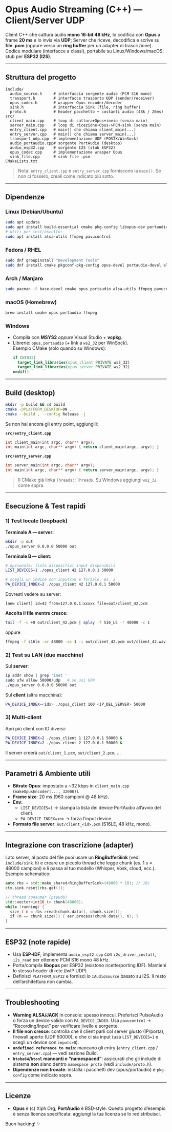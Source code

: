 # Opus Audio Streaming (C++) — Client/Server UDP

Client C++ che cattura audio **mono 16‑bit 48 kHz**, lo codifica con **Opus** a frame **20 ms** e lo invia via **UDP**; Server che riceve, decodifica e scrive su **file .pcm** (oppure verso un **ring buffer** per un adapter di trascrizione). Codice modulare (interfacce a classi), portabile su Linux/Windows/macOS; stub per **ESP32 (I2S)**.

---

## Struttura del progetto

```
include/
  audio_source.h     # interfaccia sorgente audio (PCM S16 mono)
  transport.h        # interfacce trasporto UDP (sender/receiver)
  opus_codec.h       # wrapper Opus encoder/decoder
  sink.h             # interfaccia Sink (file, ring buffer)
  proto.h            # header pacchetto + costanti audio (48k / 20ms)
src/
  client_main.cpp    # loop di cattura+Opus+invio (senza main)
  server_main.cpp    # loop di ricezione+Opus->PCM+sink (senza main)
  entry_client.cpp   # main() che chiama client_main(...)
  entry_server.cpp   # main() che chiama server_main(...)
  transport_udp.cpp  # implementazione UDP (POSIX/WinSock)
  audio_portaudio.cpp# sorgente PortAudio (desktop)
  audio_esp32.cpp    # sorgente I2S (stub ESP32)
  opus_codec.cpp     # implementazione wrapper Opus
  sink_file.cpp      # sink file .pcm
CMakeLists.txt
```

> Nota: `entry_client.cpp` e `entry_server.cpp` forniscono la `main()`. Se non ci fossero, creali come indicato più sotto.

---

## Dipendenze

### Linux (Debian/Ubuntu)

```bash
sudo apt update
sudo apt install build-essential cmake pkg-config libopus-dev portaudio19-dev
# utili per test/ascolto:
sudo apt install alsa-utils ffmpeg pavucontrol
```

### Fedora / RHEL

```bash
sudo dnf groupinstall "Development Tools"
sudo dnf install cmake pkgconf-pkg-config opus-devel portaudio-devel alsa-utils ffmpeg pavucontrol
```

### Arch / Manjaro

```bash
sudo pacman -S base-devel cmake opus portaudio alsa-utils ffmpeg pavucontrol
```

### macOS (Homebrew)

```bash
brew install cmake opus portaudio ffmpeg
```

### Windows

- Compila con **MSYS2** *oppure* Visual Studio + **vcpkg**.
- Librerie: `opus`, `portaudio` (+ link a `ws2_32` per WinSock).  
  Esempio CMake (solo quando su Windows):
  ```cmake
  if (WIN32)
    target_link_libraries(opus_client PRIVATE ws2_32)
    target_link_libraries(opus_server PRIVATE ws2_32)
  endif()
  ```

---

## Build (desktop)

```bash
mkdir -p build && cd build
cmake -DPLATFORM_DESKTOP=ON ..
cmake --build . --config Release -j
```

Se non hai ancora gli entry point, aggiungili:

**`src/entry_client.cpp`**
```cpp
int client_main(int argc, char** argv);
int main(int argc, char** argv) { return client_main(argc, argv); }
```

**`src/entry_server.cpp`**
```cpp
int server_main(int argc, char** argv);
int main(int argc, char** argv) { return server_main(argc, argv); }
```

> Il CMake già linka `Threads::Threads`. Su Windows aggiungi `ws2_32` come sopra.

---

## Esecuzione & Test rapidi

### 1) Test locale (loopback)

**Terminale A — server:**
```bash
mkdir -p out
./opus_server 0.0.0.0 50000 out
```
**Terminale B — client:**
```bash
# opzionale: lista dispositivi input disponibili
LIST_DEVICES=1 ./opus_client 42 127.0.0.1 50000

# scegli un indice con inputs>0 e forzalo, es. 2
PA_DEVICE_INDEX=2 ./opus_client 42 127.0.0.1 50000
```

Dovresti vedere su server:
```
[new client] id=42 from=127.0.0.1:xxxxx file=out/client_42.pcm
```

**Ascolta il file mentre cresce:**
```bash
tail -f -c +0 out/client_42.pcm | aplay -f S16_LE -r 48000 -c 1
```
oppure
```bash
ffmpeg -f s16le -ar 48000 -ac 1 -i out/client_42.pcm out/client_42.wav
```

### 2) Test su LAN (due macchine)

Sul **server**:
```bash
ip addr show | grep 'inet '
sudo ufw allow 50000/udp   # se usi UFW
./opus_server 0.0.0.0 50000 out
```
Sul **client** (altra macchina):
```bash
PA_DEVICE_INDEX=<idx> ./opus_client 100 <IP_DEL_SERVER> 50000
```

### 3) Multi‑client

Apri più client con ID diversi:
```bash
PA_DEVICE_INDEX=2 ./opus_client 1 127.0.0.1 50000 &
PA_DEVICE_INDEX=2 ./opus_client 2 127.0.0.1 50000 &
```
Il server creerà `out/client_1.pcm`, `out/client_2.pcm`, …

---

## Parametri & Ambiente utili

- **Bitrate Opus**: impostato a ~32 kbps in `client_main.cpp` (`makeOpusEncoder(..., 32000)`).
- **Frame size**: 20 ms (960 campioni @ 48 kHz).
- **Env:**  
  - `LIST_DEVICES=1` → stampa la lista dei device PortAudio all’avvio del client.  
  - `PA_DEVICE_INDEX=<n>` → forza l’input device.  
- **Formato file server**: `out/client_<id>.pcm` (S16LE, 48 kHz, mono).

---

## Integrazione con trascrizione (adapter)

Lato server, al posto del file puoi usare un **RingBufferSink** (vedi `include/sink.h`) e creare un piccolo thread che legge chunk (es. 1 s = 48000 campioni) e li passa al tuo modello (Whisper, Vosk, cloud, ecc.). Esempio schematico:

```cpp
auto rbs = std::make_shared<RingBufferSink>(48000 * 10); // 10s
ctx.sink.reset(rbs.get());

// thread consumer (pseudo)
std::vector<int16_t> chunk(48000);
while (running) {
  size_t n = rbs->read(chunk.data(), chunk.size());
  if (n == chunk.size()) { asr.process(chunk.data(), n); }
}
```

---

## ESP32 (note rapide)

- Usa **ESP‑IDF**; implementa `audio_esp32.cpp` con `i2s_driver_install`, `i2s_read` per ottenere PCM S16 mono 48 kHz.
- Porta/compila **libopus** per ESP32 (esistono ricette/porting IDF). Mantieni lo stesso header di rete (lwIP UDP).
- Definisci `PLATFORM_ESP32` e fornisci lo `IAudioSource` basato su I2S. Il resto dell’architettura non cambia.

---

## Troubleshooting

- **Warning ALSA/JACK** in console: spesso innocui. Preferisci PulseAudio o forza un device valido con `PA_DEVICE_INDEX`. Usa `pavucontrol` → “Recording/Input” per verificare livello e sorgente.
- **Il file non cresce**: controlla che il client parli col server giusto (IP/porta), firewall aperto (UDP 50000), e che ci sia input (usa `LIST_DEVICES=1` e scegli un device con `inputs>0`).
- **`undefined reference to main`**: mancano gli entry (`entry_client.cpp` / `entry_server.cpp`) — vedi sezione Build.
- **`htobe64`/`htonl` mancanti o “namespaced”**: assicurati che gli include di sistema **non** siano dentro `namespace proto` (vedi `include/proto.h`).
- **Dipendenze non trovate**: installa i pacchetti dev (opus/portaudio) e `pkg-config` come indicato sopra.

---

## Licenze

- **Opus** è (c) Xiph.Org; **PortAudio** è BSD‑style. Questo progetto d’esempio è senza licenza specificata: aggiungi la tua licenza se lo redistribuisci.

Buon hacking! ✨
